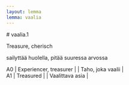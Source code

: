 ```yaml
---
layout: lemma
lemma: vaalia
---
```


<div class="sense">
# <span class="sensename">vaalia.1</span>

<span class="description">Treasure, cherisch</span>

<span class="description">sailyttää huolella, pitää suuressa arvossa</span>

A0 | Experiencer, treasurer |   | Taho, joka vaalii |  
A1 | Treasured |   | Vaalittava asia |  

</div>

